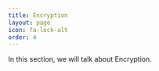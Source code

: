 ```yaml
---
title: Encryption
layout: page
icon: fa-lock-alt
order: 4
---
```


In this section, we will talk about Encryption.
